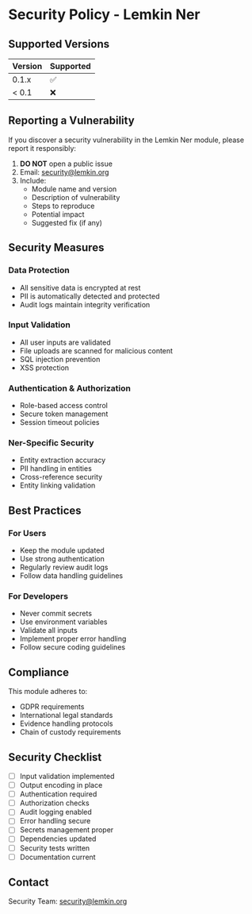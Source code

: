 # Security Policy - Lemkin Ner

## Supported Versions

| Version | Supported          |
| ------- | ------------------ |
| 0.1.x   | :white_check_mark: |
| < 0.1   | :x:                |

## Reporting a Vulnerability

If you discover a security vulnerability in the Lemkin Ner module, please report it responsibly:

1. **DO NOT** open a public issue
2. Email: security@lemkin.org
3. Include:
   - Module name and version
   - Description of vulnerability
   - Steps to reproduce
   - Potential impact
   - Suggested fix (if any)

## Security Measures

### Data Protection
- All sensitive data is encrypted at rest
- PII is automatically detected and protected
- Audit logs maintain integrity verification

### Input Validation
- All user inputs are validated
- File uploads are scanned for malicious content
- SQL injection prevention
- XSS protection

### Authentication & Authorization
- Role-based access control
- Secure token management
- Session timeout policies

### Ner-Specific Security

- Entity extraction accuracy
- PII handling in entities
- Cross-reference security
- Entity linking validation

## Best Practices

### For Users
- Keep the module updated
- Use strong authentication
- Regularly review audit logs
- Follow data handling guidelines

### For Developers
- Never commit secrets
- Use environment variables
- Validate all inputs
- Implement proper error handling
- Follow secure coding guidelines

## Compliance

This module adheres to:
- GDPR requirements
- International legal standards
- Evidence handling protocols
- Chain of custody requirements

## Security Checklist

- [ ] Input validation implemented
- [ ] Output encoding in place
- [ ] Authentication required
- [ ] Authorization checks
- [ ] Audit logging enabled
- [ ] Error handling secure
- [ ] Secrets management proper
- [ ] Dependencies updated
- [ ] Security tests written
- [ ] Documentation current

## Contact

Security Team: security@lemkin.org
